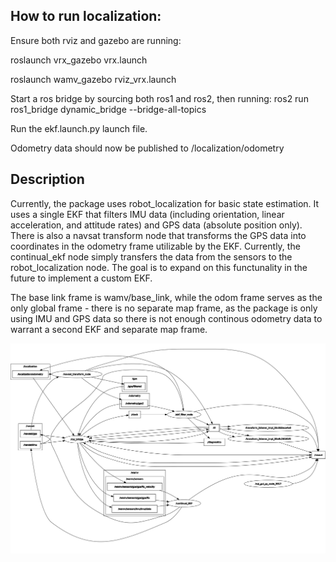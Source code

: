 ## How to run localization:

Ensure both rviz and gazebo are running:

roslaunch vrx_gazebo vrx.launch

roslaunch wamv_gazebo rviz_vrx.launch

Start a ros bridge by sourcing both ros1 and ros2, then running:
ros2 run ros1_bridge dynamic_bridge --bridge-all-topics


Run the ekf.launch.py launch file.


Odometry data should now be published to /localization/odometry

## Description

Currently, the package uses robot_localization for basic state estimation. It uses a single EKF that filters IMU data (including orientation, linear acceleration, and attitude rates) and GPS data (absolute position only). There is also a navsat transform node that transforms the GPS data into coordinates in the odometry frame utilizable by the EKF. Currently, the continual_ekf node simply transfers the data from the sensors to the robot_localization node. The goal is to expand on this functunality in the future to implement a custom EKF. 

The base link frame is wamv/base_link, while the odom frame serves as the only global frame - there is no separate map frame, as the package is only using IMU and GPS data so there is not enough continous odometry data to warrant a second EKF and separate map frame.


![rosgraph](resource/localization_rosgraph.png)


